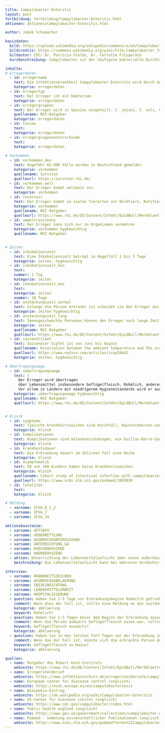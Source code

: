 ```yaml
---
title: Campylobacter-Enteritis
layout: post
fortbildung: fortbildung/Campylobacter-Enteritis.html
aktionen: aktionen/Campylobacter-Enteritis.html

author: Jakob Schumacher

basisdaten:
  bild: https://upload.wikimedia.org/wikipedia/commons/a/a4/Campylobacter_fetus_01.jpg
  bildcredits: https://commons.wikimedia.org/wiki/File:Campylobacter_fetus_01.jpg
  bildautor: CDC/ Dr. Patricia Fields, Dr. Collette Fitzgerald
  kurzbeschreibung: Campylobacter ist der häufigste bakterielle Durchfallerreger. Fast täglich erfolgen Meldungen an das Gesundheitsamt

inhalte:  
# Erregerdaten
  - id: erregername
    text: Die Infektionskrankheit Campylobacter-Enteritis wird durch den Erreger Campylobacter hervorgerufen. 
    kategorie: erregerdaten
  - id: erregertyp
    text: Der Erreger ist ein Bakterium. 
    kategorie: erregerdaten
  - id: erregergruppen
    text: Der Erreger wird in Spezies eingeteilt. C. jejuni, C. coli, C. lari, C. fetus und C. upsaliensis sind häufige Krankheitserreger
    quellename: RKI-Ratgeber 
    kategorie: erregerdaten
  - id: toxine
    text: 
    kategorie: erregerdaten
  - id: erregergruppenunterschiede
    text: 
    kategorie: erregerdaten
    
# Vorkommen
  - id: vorkommen_deu
    text: Ungefähr 65.000 Fälle werden in Deutschland gemeldet.
    kategorie: vorkommen
    quellename: Survstat
    quelleurl: https://survstat.rki.de/
  - id: vorkommen_welt
    text: Der Erreger kommt weltweit vor.
    kategorie: vorkommen
  - id: reservoir
    text: Der Erreger kommt in vielen Tierarten vor Wildtiere, Nutztiere und Heimtiere.  
    kategorie: vorkommen
    quellename: RKI Ratgeber
    quelleurl: https://www.rki.de/DE/Content/Infekt/EpidBull/Merkblaetter/Ratgeber_Campylobacter.html
  - id: umweltresistenz
    text: Der Erreger kann sich nur in Organismen vermehren
    kategorie: vorkommen hygkowichtig
    quellename: RKI Ratgeber 

    
# Zeiten
  - id: inkubationszeit
    text: Eine Inkubationszeit beträgt im Regelfall 2 bis 5 Tage
    kategorie: zeiten, hygkowichtig
  - id: inkubationszeit_min
    text: 
    nummer: 1 Tag
    kategorie: zeiten
  - id: inkubationszeit_max
    text:
    kategorie: zeiten
    nummer: 10 Tage
  - id: ansteckungszeit_normal
    text: Solange die Person erkrankt ist scheidet sie den Erreger aus. Auch nach dem Ende der Symptome wird der Erreger über Wochen ausgeschieden
    kategorie: zeiten hygkowichtig
  - id: ansteckungszeit_lang 
    text: Immungeschwächte Personen können den Erreger noch lange Zeit ausscheiden
    kategorie: zeiten
    quellename: RKI Ratgeber
    quelleurl: https://www.rki.de/DE/Content/Infekt/EpidBull/Merkblaetter/Ratgeber_Campylobacter.html
  - id: saisonalitaet
    text: Saisonaler Gipfel ist von Juni bis August
    quellename: Association between the ambient temperature and the occurrence of human Salmonella and Campylobacter infections 
    quelleurl: https://www.nature.com/articles/srep28442
    kategorie: zeiten, hygkowichtig 

# Übertragungswege
  - id: uebertragungswege
    text: | 
      Der Erreger wird übertragen 
      über Lebensmittel insbesondere Geflügelfleisch, Rohmlich, anderes Fleisch. Er wird selten von Mensch zu Mensch übertragen. 
      Vor allem in Ländern mit niedrigerem Hygienestandards wird er auch über Trinkwasser oder Baden übertragen. C. fetus kann von einer Mutter intrauterin oder perinatal auf das Kind gelangen. 
    kategorie: uebertragungswege hygkowichtig
    quellename: RKI Ratgeber
    quelleurl: https://www.rki.de/DE/Content/Infekt/EpidBull/Merkblaetter/Ratgeber_Campylobacter.html


# Klinik
  - id: symptome
    text: Typische Krankheitszeichen sind Durchfall, Bauchschmerzen und Erbrechen. Der Durchfall kann auch blutig sein. Es können Prodromi vor dem Beginn des Durchfalls auftreten. 
    kategorie: klinik
  - id: komplikationen
    text: Komplikationen sind Gelenkentzündungen, ein Guillan-Barré-Syndrom. Diskutiert werden Reizdarmsyndrom und chronisch-entzündliche Darmerkrankungen.
    kategorie: klinik
  - id: krankheitsdauer
    text: Die Erkrankung dauert im üblichen Fall eine Woche
    kategorie: klinik
  - id: asymptomatik
    text: 50 von 100 Kindern haben keine Krankheitszeichen.
    kategorie: klinik
    quellename: Cohort study of intestinal infection with campylobacter in Mexican children.
    quelleurl: https://www.ncbi.nlm.nih.gov/pubmed/2893920
  - id: letalität
    text: 
    kategorie: klinik

# Meldung
  - varname: IFSG_6_1_2
  - varname: IFSG_7
  - varname: IFSG_34 

aktionsbausteine:
  - varname: GETINFO
  - varname: UEBERMITTLUNG
  - varname: AUSBRUCHSUNTERSUCHUNG
  - varname: UNTERRICHTUNG_GA
  - varname: KUECHENHYGIENE
  - varname: HAENDEHYGIENE
  - aktion: Unterrichtung der Lebensmittelaufsicht über einen außerhäuslichen Essensort bei dem Geflügelfleisch gegessen wurde oder eine andere mögliche Ansteckungsquelle.
    beschreibung: Die Lebensmittelaufsicht kann bei mehreren Verdachtsfällen am selben Essensort eine Untersuchung einleiten.

interview:     
  - varname: KRANKHEITSZEICHEN
  - varname: AUSBRUCHSABKLAERUNG
  - varname: IN33EINRICHTUNG
  - varname: LEBENSMITTELARBEIT
  - varname: HOSPITALISIERUNG
  - question: Haben Sie 2-5 Tage vor Erkrankungsbeginn Rohmilch getrunken?
    comment: Wenn dies der Fall ist, sollte eine Meldung an das zuständige Lebensmittelaufsichtsamt erfolgen. Die erkrankte Person sollte Wissen, das Rohmilch vor dem Konsum unbedingt abgekocht werden sollte. In der Vergangenheit hat es Ausbrüche durch Rohmilch gegeben.
    kategorie: abklaerung
    keyword: Rohmlich?
  - question: Haben Sie 2-5 Tagen bevor dem Beginn der Erkrankung auswärts Geflügelfleisch gegessen? Wenn Ja, wo genau?
    comment: Wenn die Person außwärts Geflügelfleisch essen war, sollte der Name des Essensortes in einem öffentlichen Kommentar vermerkt werden. Das hilft der Landestelle einem Ausbruch auf die Spur zu kommen.
    keyword: Geflügelfleisch auswärts?
    kategorie: abklaerung
  - question: Haben Sie in den letzten fünf Tagen vor der Erkrankung zu Hause Geflügelfleisch gegessen?
    comment: Wenn das der Fall ist, könnte sich die erkrankte Person dort angesteckt haben. Insbesondere wenn die Person selber gekocht hat
    keyword: Geflügelfleisch zu Hause?
    kategorie: abklaerung

quellen:
  - name: Ratgeber des Robert Koch-Instituts
    webseite: https://www.rki.de/DE/Content/Infekt/EpidBull/Merkblaetter/Ratgeber_Campylobacter.html
  - name: Erregersteckbrief
    webseite: https://www.infektionsschutz.de/erregersteckbriefe/campylobacter/
  - name: European center for diesease control (englisch)
    webseite: https://ecdc.europa.eu/en/campylobacteriosis
  - name: Wikipedia-Eintrag
    webseite: https://de.wikipedia.org/wiki/Campylobacter-Enteritis
  - name: US-Center for diesease control (englisch)
    webseite: https://www.cdc.gov/campylobacter/index.html
  - name: Public health england (englisch)
    webseite: https://www.gov.uk/government/collections/campylobacter-guidance-data-and-analysis
  - name: Pubmed - Sammlung wissenschaftlicher Publikationen (englisch)
    webseite: https://www.ncbi.nlm.nih.gov/pubmed?term=%22Campylobacter+Infections%22%5BMesh%5D
---
```

